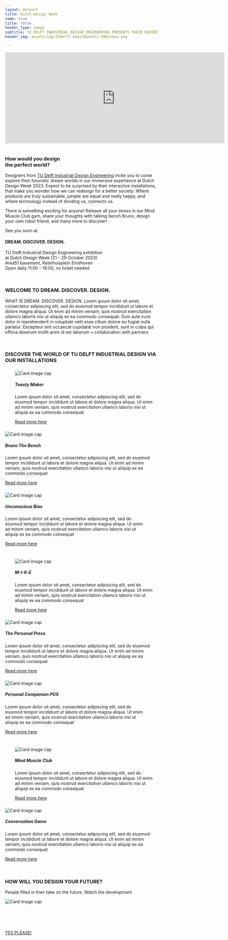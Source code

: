 ```yaml
---
layout: default
title: Dutch Design Week
name: true
title: false
header_type: image
subtitle: TU DELFT INDUSTRIAL DESIGN ENGINEERING PRESENTS THEIR EXHIBITION AT DUTCH DESIGN WEEK  // 21 – 29 OCTOBER 2023 AT AREA51 (BASEMENT)
header_img: assets/img/TUdelft-EmailBanners-ENGtrans.png

---
```



<div class="card shadow videoWrapper">
<iframe width="720" height="299" src="https://www.youtube.com/embed/-Cq_jbJ-F7Q" title="DREAM. DISCOVER. DESIGN. - TU Delft Industrial Design Engineering at Dutch Design Week 2023 (teaser)" frameborder="0" allow="accelerometer; autoplay; clipboard-write; encrypted-media; gyroscope; picture-in-picture; web-share" allowfullscreen></iframe>
</div>  
<br>
<div class="card shadow text-center white-card">
  <div class="card-body">
    <h3 class="card-title NeueMachina-h3">How would you design<br> the perfect world?</h3>
    <p class="card-text open-sans">
Designers from <a href="https://www.tudelft.nl/ide" target="_blank"><u class="NeueMachina">TU Delft Industrial Design Engineering</u></a> invite you to come explore their futuristic dream worlds in our <span class="NeueMachina">immersive experience at Dutch Design Week 2023.</span> Expect to <span class="NeueMachina">be surprised</span> by their interactive installations, that make you wonder how we can redesign for a better society: Where products are truly sustainable, people are equal and really happy, and where technology instead of dividing us, connects us. 
</p> 

<p class="card-text open-sans">
There is something exciting for anyone! Release all your stress in our Mind Muscle Club gym, share your thoughts with <span class="NeueMachina">talking bench Bruno, design your own robot friend</span>, and many more to discover!
</p>
<p class="card-text NeueMachina">
See you soon at
</p>
<h4 class="card-text NeueMachina-h4">
DREAM. DISCOVER. DESIGN. 
</h4>
<p class="card-text open-sans">
TU Delft Industrial Design Engineering exhibition<br>
at Dutch Design Week (21 – 29 October 2023)<br>
Area51 basement, Ketelhuisplein Eindhoven<br>
Open daily 11:00 – 18:00, no ticket needed 
</p>
  </div>
</div>
<br>

<div class="card text-center white-card">
  <div class="card-body">
    <h3 class="card-title">WELCOME TO DREAM. DISCOVER. DESIGN. </h3>
    <p class="card-text">WHAT IS DREAM. DISCOVER. DESIGN. Lorem ipsum dolor sit amet, consectetur adipiscing elit, sed do eiusmod tempor incididunt ut labore et dolore magna aliqua. Ut enim ad minim veniam, quis nostrud exercitation ullamco laboris nisi ut aliquip ex ea commodo consequat. Duis aute irure dolor in reprehenderit in voluptate velit esse cillum dolore eu fugiat nulla pariatur. Excepteur sint occaecat cupidatat non proident, sunt in culpa qui officia deserunt mollit anim id est laborum  + collaboration with partners </p>
  </div>
</div>
<br>

<!-- <div class="card text-center white-card">
  <div class="card-body">
    <h3 class="card-title">WHAT ARE YOU DREAMING ABOUT? </h3>
    <p class="card-text">People filled in their dreams, see here development</p>
  </div>
  <img class="card-img-bottom" src="https://placehold.co/720x300" alt="Card image cap" style="margin-bottom: 0.5rem;">
  <br>
</div>
<br> -->

<div class="card" style="margin-bottom:1rem;">
<h3 class="card-title text-center">DISCOVER THE WORLD OF TU DELFT INDUSTRIAL DESIGN VIA OUR INSTALLATIONS</h3>
<div class="card-deck">
<div class="card toast-card" style="margin-left:2rem;margin-bottom:1rem;">
    <img class="card-img-top" src="https://placehold.co/30x30" alt="Card image cap" style="margin-top: 0.5rem;">
      <div class="card-body">
        <h5 class="card-title">Toasty Maker</h5>
        <p class="card-text"> Lorem ipsum dolor sit amet, consectetur adipiscing elit, sed do eiusmod tempor incididunt ut labore et dolore magna aliqua. Ut enim ad minim veniam, quis nostrud exercitation ullamco laboris nisi ut aliquip ex ea commodo consequat</p>
        <a href="/toasty-maker" class="btn btn-primary">Read more here</a>
      </div>
  </div>
    <div class="card bruno-card" style="margin-bottom:1rem;">
    <img class="card-img-top" src="https://placehold.co/30x30" alt="Card image cap" style="margin-top: 0.5rem;">
      <div class="card-body">
        <h5 class="card-title">Bruno The Bench</h5>
        <p class="card-text"> Lorem ipsum dolor sit amet, consectetur adipiscing elit, sed do eiusmod tempor incididunt ut labore et dolore magna aliqua. Ut enim ad minim veniam, quis nostrud exercitation ullamco laboris nisi ut aliquip ex ea commodo consequat</p>
        <a href="/bruno-the-bench" class="btn btn-primary">Read more here</a>
      </div>
    </div>
    <div class="card bias-card" style="margin-right:2rem;margin-bottom:1rem;">
    <img class="card-img-top" src="https://placehold.co/30x30" alt="Card image cap" style="margin-top: 0.5rem;">
      <div class="card-body">
        <h5 class="card-title">Unconscious Bias</h5>
        <p class="card-text"> Lorem ipsum dolor sit amet, consectetur adipiscing elit, sed do eiusmod tempor incididunt ut labore et dolore magna aliqua. Ut enim ad minim veniam, quis nostrud exercitation ullamco laboris nisi ut aliquip ex ea commodo consequat</p>
        <a href="/unconscious-bias" class="btn btn-primary">Read more here</a>
      </div>
    </div>
  </div>

<br>

<div class="card-deck">
    <div class="card mike-card" style="margin-left:2rem;margin-bottom:1rem;">
    <img class="card-img-top" src="https://placehold.co/30x30" alt="Card image cap" style="margin-top: 0.5rem;">
      <div class="card-body">
        <h5 class="card-title">M-I-K-E</h5>
        <p class="card-text"> Lorem ipsum dolor sit amet, consectetur adipiscing elit, sed do eiusmod tempor incididunt ut labore et dolore magna aliqua. Ut enim ad minim veniam, quis nostrud exercitation ullamco laboris nisi ut aliquip ex ea commodo consequat</p>
        <a href="/m-i-k-e" class="btn btn-primary">Read more here</a>
      </div>
    </div>
    <div class="card press-card" style="margin-bottom:1rem;">
    <img class="card-img-top" src="https://placehold.co/30x30" alt="Card image cap" style="margin-top: 0.5rem;">
      <div class="card-body">
        <h5 class="card-title">The Personal Press</h5>
        <p class="card-text"> Lorem ipsum dolor sit amet, consectetur adipiscing elit, sed do eiusmod tempor incididunt ut labore et dolore magna aliqua. Ut enim ad minim veniam, quis nostrud exercitation ullamco laboris nisi ut aliquip ex ea commodo consequat</p>
        <a href="/the-personal-press" class="btn btn-primary">Read more here</a>
      </div>
    </div>
    <div class="card pos-card" style="margin-right:2rem;margin-bottom:1rem;">
    <img class="card-img-top" src="https://placehold.co/30x30" alt="Card image cap" style="margin-top: 0.5rem;">
      <div class="card-body">
        <h5 class="card-title">Personal Companion POS</h5>
        <p class="card-text"> Lorem ipsum dolor sit amet, consectetur adipiscing elit, sed do eiusmod tempor incididunt ut labore et dolore magna aliqua. Ut enim ad minim veniam, quis nostrud exercitation ullamco laboris nisi ut aliquip ex ea commodo consequat</p>
        <a href="/personal-companion-pos" class="btn btn-primary">Read more here</a>
      </div>
    </div>
  </div>
<br>

<div class="card-deck">
<div class="card muscle-card" style="margin-left:2rem;margin-bottom:1rem;">
    <img class="card-img-top" src="https://placehold.co/30x30" alt="Card image cap" style="margin-top: 0.5rem;">
      <div class="card-body">
        <h5 class="card-title">Mind Muscle Club</h5>
        <p class="card-text"> Lorem ipsum dolor sit amet, consectetur adipiscing elit, sed do eiusmod tempor incididunt ut labore et dolore magna aliqua. Ut enim ad minim veniam, quis nostrud exercitation ullamco laboris nisi ut aliquip ex ea commodo consequat</p>
        <a href="/mind-muscle-club" class="btn btn-primary">Read more here</a>
      </div>
    </div>
    <div class="card conv-card" style="margin-bottom:1rem;">
    <img class="card-img-top" src="https://placehold.co/30x30" alt="Card image cap" style="margin-top: 0.5rem;">
      <div class="card-body">
        <h5 class="card-title">Conversation Game</h5>
        <p class="card-text"> Lorem ipsum dolor sit amet, consectetur adipiscing elit, sed do eiusmod tempor incididunt ut labore et dolore magna aliqua. Ut enim ad minim veniam, quis nostrud exercitation ullamco laboris nisi ut aliquip ex ea commodo consequat</p>
        <a href="/conversation-game" class="btn btn-primary">Read more here</a>
      </div>
  </div>
    <div class="card" id="filler-card" style="background-color: transparent; border-block-color: transparent; border: none !important;margin-right:2rem;margin-bottom:1rem;">
    </div>
  </div>
<br>
  </div>

<div class="card text-center  white-card">
  <div class="card-body">
    <h3 class="card-title">HOW WILL YOU DESIGN YOUR FUTURE?</h3>
    <p class="card-text">People filled in their take on the future. Watch the development</p>
  </div>
  <img class="card-img-bottom" src="https://placehold.co/720x300" alt="Card image cap"  style="margin-bottom: 0.5rem;">
  <br>
</div>
<br>

<div class="card text-center  blue-card">
  <div class="card-body">
    <h5 class="card-title NeueMachina-h4" style="color:white;">WANT TO KNOW MORE ABOUT TU DELFT AND STUDYING HERE?</h5>
    <a href="https://www.tudelft.nl/en/education/practical-matters/studying-at-tu-delft" class="btn btn-primary NeueMachina">YES PLEASE!</a>
  </div>
</div>